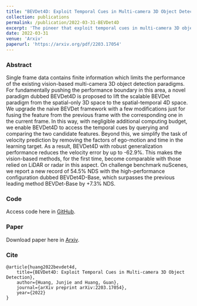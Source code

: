 ```yaml
---
title: "BEVDet4D: Exploit Temporal Cues in Multi-camera 3D Object Detection"
collection: publications
permalink: /publication/2022-03-31-BEVDet4D
excerpt: 'The pineer that exploit temporal cues in multi-camera 3D object detection'
date: 2022-03-31
venue: 'Arxiv'
paperurl: 'https://arxiv.org/pdf/2203.17054'
---
```

### Abstract
Single frame data contains finite information which limits the performance of the existing vision-based multi-camera 3D object detection paradigms. For fundamentally pushing the performance boundary in this area, a novel paradigm dubbed BEVDet4D is proposed to lift the scalable BEVDet paradigm from the spatial-only 3D space to the spatial-temporal 4D space. We upgrade the naive BEVDet framework with a few modifications just for fusing the feature from the previous frame with the corresponding one in the current frame. In this way, with negligible additional computing budget, we enable BEVDet4D to access the temporal cues by querying and comparing the two candidate features. Beyond this, we simplify the task of velocity prediction by removing the factors of ego-motion and time in the learning target. As a result, BEVDet4D with robust generalization performance reduces the velocity error by up to -62.9%. This makes the vision-based methods, for the first time, become comparable with those relied on LiDAR or radar in this aspect. On challenge benchmark nuScenes, we report a new record of 54.5% NDS with the high-performance configuration dubbed BEVDet4D-Base, which surpasses the previous leading method BEVDet-Base by +7.3% NDS. 

### Code
Access code here in [GitHub](https://github.com/HuangJunJie2017/BEVDet).

### Paper
Download paper here in [Arxiv](https://arxiv.org/pdf/2203.17054.pdf).

### Cite
```
@article{huang2022bevdet4d,
    title={BEVDet4D: Exploit Temporal Cues in Multi-camera 3D Object Detection},
    author={Huang, Junjie and Huang, Guan},
    journal={arXiv preprint arXiv:2203.17054},
    year={2022}
}
```
